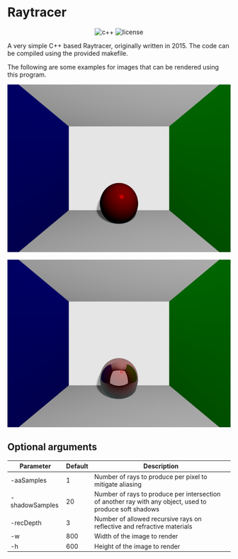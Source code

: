 # Raytracer
<div align="center">

![c++](https://img.shields.io/badge/C++-00599C.svg?style=for-the-badge&logo=C%2B%2B&logoColor=222222)
![license](https://img.shields.io/npm/l/vue-zooming-image?style=for-the-badge)

</div>

A very simple C++ based Raytracer, originally written in 2015. 
The code can be compiled using the provided makefile.

The following are some examples for images that can be rendered using this program.


![Example for rendered image](scene0.bmp)


![Example for rendered image](scene2.bmp)


## Optional arguments
|Parameter       |  Default  | Description                                                                                             |
|----------------|-----------|---------------------------------------------------------------------------------------------------------|
|-aaSamples      | 1         | Number of rays to produce per pixel to mitigate aliasing                                                |
|-shadowSamples  | 20        | Number of rays to produce per intersection of another ray with any object, used to produce soft shadows |
|-recDepth       | 3         | Number of allowed recursive rays on reflective and refractive materials                                 |
|-w              | 800       | Width of the image to render                                                                            |
|-h              | 600       | Height of the image to render                                                                           |
